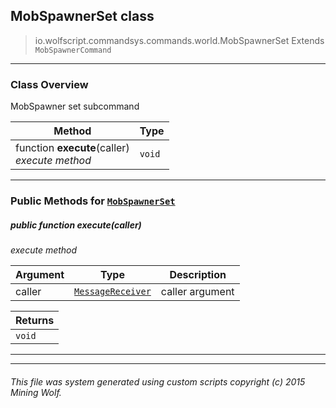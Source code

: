 ## MobSpawnerSet __class__

>io.wolfscript.commandsys.commands.world.MobSpawnerSet
>Extends `MobSpawnerCommand`

---

### Class Overview

MobSpawner set subcommand

Method | Type   
--- | :--- 
 function __execute__(caller) <br> _execute method_ | `void`



---


### Public Methods for [`MobSpawnerSet`](MobSpawnerSet.md)

##### <a id='execute'></a>public  function __execute__(caller)

_execute method_

Argument | Type | Description  
--- | --- | --- 
caller | [`MessageReceiver`](..\..\..\chat\MessageReceiver.md) | caller argument

Returns | 
--- | 
`void` |


---
---


###### This file was system generated using custom scripts copyright (c) 2015 Mining Wolf.
	

